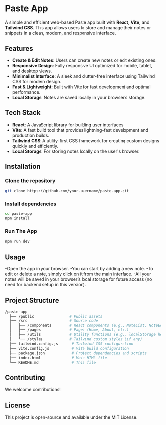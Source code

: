 # Paste App

A simple and efficient web-based Paste app built with **React**, **Vite**, and **Tailwind CSS**. This app allows users to store and manage their notes or snippets in a clean, modern, and responsive interface.

## Features

- **Create & Edit Notes**: Users can create new notes or edit existing ones.
- **Responsive Design**: Fully responsive UI optimized for mobile, tablet, and desktop views.
- **Minimalist Interface**: A sleek and clutter-free interface using Tailwind CSS for modern design.
- **Fast & Lightweight**: Built with Vite for fast development and optimal performance.
- **Local Storage**: Notes are saved locally in your browser’s storage.

## Tech Stack

- **React**: A JavaScript library for building user interfaces.
- **Vite**: A fast build tool that provides lightning-fast development and production builds.
- **Tailwind CSS**: A utility-first CSS framework for creating custom designs quickly and efficiently.
- **Local Storage**: For storing notes locally on the user's browser.

## Installation

### Clone the repository

```bash
git clone https://github.com/your-username/paste-app.git
```
### Install dependencies

```bash
cd paste-app
npm install
```
### Run The App

```bash
npm run dev
```

## Usage

-Open the app in your browser.
-You can start by adding a new note.
-To edit or delete a note, simply click on it from the main interface.
-All your notes will be saved in your browser’s local storage for future access (no need for backend setup in this version).

## Project Structure

```bash
/paste-app
  ├── /public                # Public assets
  ├── /src                   # Source code
  │   ├── /components        # React components (e.g., NoteList, NoteEditor)
  │   ├── /pages             # Pages (Home, About, etc.)
  │   ├── /utils             # Utility functions (e.g., localStorage helpers)
  │   └── /styles            # Tailwind custom styles (if any)
  ├── tailwind.config.js      # Tailwind CSS configuration
  ├── vite.config.js          # Vite build configuration
  ├── package.json            # Project dependencies and scripts
  ├── index.html              # Main HTML file
  └── README.md               # This file
```

## Contributing

We welcome contributions!

## License

This project is open-source and available under the MIT License.


